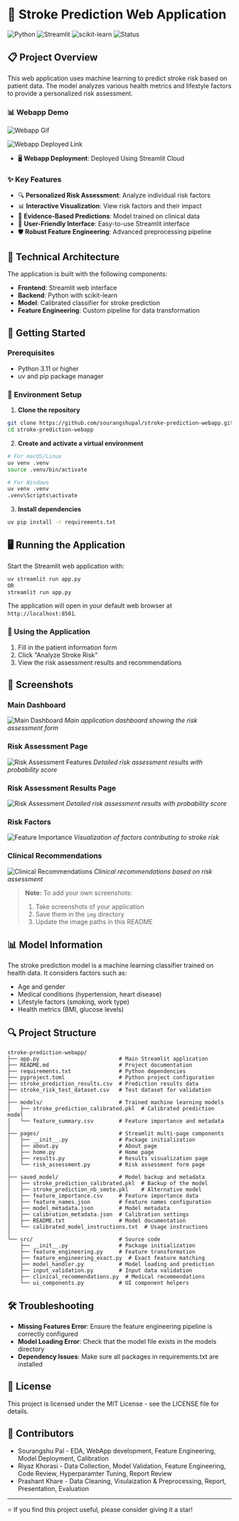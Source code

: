 # 🧠 Stroke Prediction Web Application

![Python](https://img.shields.io/badge/Python-3.9%2B-blue)
![Streamlit](https://img.shields.io/badge/Streamlit-1.30%2B-red)
![scikit-learn](https://img.shields.io/badge/scikit--learn-1.3%2B-orange)
![Status](https://img.shields.io/badge/Status-Active-brightgreen)

## 📋 Project Overview

This web application uses machine learning to predict stroke risk based on patient data. The model analyzes various health metrics and lifestyle factors to provide a personalized risk assessment.

### 📊 Webapp Demo

![Webapp Gif](img/webapp.gif)

![Webapp Deployed Link](https://stroke-prediction-webapp-2bax67v4gloepsd7tqiac8.streamlit.app/)

- 🖥️ **Webapp Deployment**: Deployed Using Streamlit Cloud

### ✨ Key Features

- 🔍 **Personalized Risk Assessment**: Analyze individual risk factors
- 📊 **Interactive Visualization**: View risk factors and their impact
- 🧪 **Evidence-Based Predictions**: Model trained on clinical data
- 📱 **User-Friendly Interface**: Easy-to-use Streamlit interface
- 🛡️ **Robust Feature Engineering**: Advanced preprocessing pipeline

## 🔧 Technical Architecture

The application is built with the following components:

- **Frontend**: Streamlit web interface
- **Backend**: Python with scikit-learn
- **Model**: Calibrated classifier for stroke prediction
- **Feature Engineering**: Custom pipeline for data transformation

## 🚀 Getting Started

### Prerequisites

- Python 3.11 or higher
- uv and pip package manager

### 🔄 Environment Setup

1. **Clone the repository**

```bash
git clone https://github.com/sourangshupal/stroke-prediction-webapp.git
cd stroke-prediction-webapp
```

2. **Create and activate a virtual environment**

```bash
# For macOS/Linux
uv venv .venv
source .venv/bin/activate

# For Windows
uv venv .venv
.venv\Scripts\activate
```

3. **Install dependencies**

```bash
uv pip install -r requirements.txt
```

## 🖥️ Running the Application

Start the Streamlit web application with:

```bash
uv streamlit run app.py
OR
streamlit run app.py
```

The application will open in your default web browser at `http://localhost:8501`.

### 📱 Using the Application

1. Fill in the patient information form
2. Click "Analyze Stroke Risk"
3. View the risk assessment results and recommendations

## 📸 Screenshots

### Main Dashboard

![Main Dashboard](img/home.png)
*Main application dashboard showing the risk assessment form*

### Risk Assessment Page

![Risk Assessment Features](img/risk_assessment.png)
*Detailed risk assessment results with probability score*

### Risk Assessment Results Page

![Risk Assessment](img/risk_results.png)
*Detailed risk assessment results with probability score*


### Risk Factors

![Feature Importance](img/risk_factors.png)
*Visualization of factors contributing to stroke risk*

### Clinical Recommendations

![Clinical Recommendations](img/recommendations.png)
*Clinical recommendations based on risk assessment*

> **Note:** To add your own screenshots:
> 1. Take screenshots of your application
> 2. Save them in the `img` directory
> 3. Update the image paths in this README

## 📊 Model Information

The stroke prediction model is a machine learning classifier trained on health data. It considers factors such as:

- Age and gender
- Medical conditions (hypertension, heart disease)
- Lifestyle factors (smoking, work type)
- Health metrics (BMI, glucose levels)

## 🔍 Project Structure

```
stroke-prediction-webapp/
├── app.py                         # Main Streamlit application
├── README.md                      # Project documentation
├── requirements.txt               # Python dependencies
├── pyproject.toml                 # Python project configuration
├── stroke_prediction_results.csv  # Prediction results data
├── stroke_risk_test_dataset.csv   # Test dataset for validation
│
├── models/                        # Trained machine learning models
│   ├── stroke_prediction_calibrated.pkl  # Calibrated prediction model
│   └── feature_summary.csv        # Feature importance and metadata
│
├── pages/                         # Streamlit multi-page components
│   ├── __init__.py                # Package initialization
│   ├── about.py                   # About page
│   ├── home.py                    # Home page
│   ├── results.py                 # Results visualization page
│   └── risk_assessment.py         # Risk assessment form page
│
├── saved_model/                   # Model backup and metadata
│   ├── stroke_prediction_calibrated.pkl  # Backup of the model
│   ├── stroke_prediction_nb_smote.pkl    # Alternative model
│   ├── feature_importance.csv     # Feature importance data
│   ├── feature_names.json         # Feature names configuration
│   ├── model_metadata.json        # Model metadata
│   ├── calibration_metadata.json  # Calibration settings
│   ├── README.txt                 # Model documentation
│   └── calibrated_model_instructions.txt  # Usage instructions
│
└── src/                           # Source code
    ├── __init__.py                # Package initialization
    ├── feature_engineering.py     # Feature transformation
    ├── feature_engineering_exact.py  # Exact feature matching
    ├── model_handler.py           # Model loading and prediction
    ├── input_validation.py        # Input data validation
    ├── clinical_recommendations.py  # Medical recommendations
    └── ui_components.py           # UI component helpers
```

## 🛠️ Troubleshooting

- **Missing Features Error**: Ensure the feature engineering pipeline is correctly configured
- **Model Loading Error**: Check that the model file exists in the models directory
- **Dependency Issues**: Make sure all packages in requirements.txt are installed

## 📝 License

This project is licensed under the MIT License - see the LICENSE file for details.

## 👥 Contributors

- Sourangshu Pal - EDA, WebApp development, Feature Engineering, Model Deployment, Calibration
- Riyaz Khorasi - Data Collection, Model Validation, Feature Engineering, Code Review, Hyperparamter Tuning, Report Review
- Prashant Khare - Data Cleaning, Visulaization & Preprocessing, Report, Presentation, Evaluation
---

⭐️ If you find this project useful, please consider giving it a star!